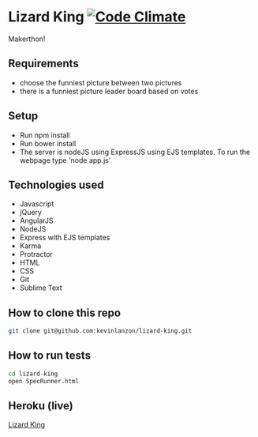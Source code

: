 Lizard King [![Code Climate](https://codeclimate.com/github/kevinlanzon/lizard-king/badges/gpa.svg)](https://codeclimate.com/github/kevinlanzon/lizard-king)
==========

Makerthon!

Requirements
----
-  choose the funniest picture between two pictures
-  there is a funniest picture leader board based on votes

Setup
-----
- Run npm install
- Run bower install
- The server is nodeJS using ExpressJS using EJS templates. To run the webpage type 'node app.js'

Technologies used
----
- Javascript
- jQuery
- AngularJS
- NodeJS
- Express with EJS templates
- Karma
- Protractor
- HTML
- CSS
- Git
- Sublime Text

How to clone this repo
----
```sh
git clone git@github.com:kevinlanzon/lizard-king.git
```

How to run tests
----
```sh
cd lizard-king
open SpecRunner.html
```
Heroku (live)
-----

[Lizard King](https://lizard-king.herokuapp.com/)

